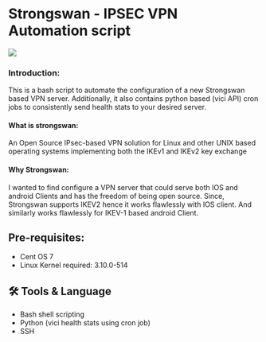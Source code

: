 
# Strongswan - IPSEC VPN Automation script

![](https://strongswan.org/images/strongswan_large.png)

### Introduction: 
This is a bash script to automate the configuration of a new Strongswan based VPN server. Additionally, it also contains python based  (vici API) cron jobs to consistently send health stats to your desired server.





#### What is strongswan: 
An Open Source IPsec-based VPN solution for Linux and other UNIX based operating systems implementing both the IKEv1 and IKEv2 key exchange


#### Why Strongswan:
I wanted to find  configure a VPN server that could serve both IOS and android Clients and has the freedom of being open source. 
Since, Strongswan supports IKEV2 hence it works flawlessly with IOS client. And similarly works flawlessly for IKEV-1 based android Client. 





## Pre-requisites: 

- Cent OS 7
- Linux Kernel required: 3.10.0-514

## 🛠 Tools & Language
- Bash shell scripting 
- Python (vici health stats using cron job)
- SSH


